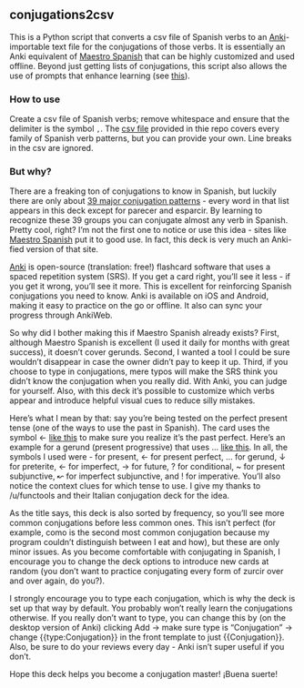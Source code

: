 ## conjugations2csv

This is a Python script that converts a csv file of Spanish verbs to an [Anki](https://apps.ankiweb.net/)-importable text file for the conjugations of those verbs. It is essentially an Anki equivalent of [Maestro Spanish](https://maestrospanish.com/) that can be highly customized and used offline. Beyond just getting lists of conjugations, this script also allows the use of prompts that enhance learning (see [this](#but-why)).

### How to use

Create a csv file of Spanish verbs; remove whitespace and ensure that the delimiter is the symbol `,`. The [csv file](https://github.com/dtwil/conjugations2csv/blob/master/spa_verb_groups.csv) provided in thie repo covers every family of Spanish verb patterns, but you can provide your own. Line breaks in the csv are ignored.

### But why?

There are a freaking ton of conjugations to know in Spanish, but luckily there are only about [39 major conjugation patterns](https://www.hackettpublishing.com/spanish-grammar/VERBFORMS/verbsystem-list.htm#reg) - every word in that list appears in this deck except for parecer and esparcir. By learning to recognize these 39 groups you can conjugate almost any verb in Spanish. Pretty cool, right? I’m not the first one to notice or use this idea - sites like [Maestro Spanish](https://maestrospanish.com/) put it to good use. In fact, this deck is very much an Anki-fied version of that site.

[Anki](https://apps.ankiweb.net/) is open-source (translation: free!) flashcard software that uses a spaced repetition system (SRS). If you get a card right, you’ll see it less - if you get it wrong, you’ll see it more. This is excellent for reinforcing Spanish conjugations you need to know. Anki is available on iOS and Android, making it easy to practice on the go or offline. It also can sync your progress through AnkiWeb.

So why did I bother making this if Maestro Spanish already exists? First, although Maestro Spanish is excellent (I used it daily for months with great success), it doesn’t cover gerunds. Second, I wanted a tool I could be sure wouldn’t disappear in case the owner didn’t pay to keep it up. Third, if you choose to type in conjugations, mere typos will make the SRS think you didn’t know the conjugation when you really did. With Anki, you can judge for yourself. Also, with this deck it’s possible to customize which verbs appear and introduce helpful visual cues to reduce silly mistakes.

Here’s what I mean by that: say you’re being tested on the perfect present tense (one of the ways to use the past in Spanish). The card uses the symbol <- [like this](https://i.imgur.com/E6BMpqY.png) to make sure you realize it’s the past perfect. Here’s an example for a gerund (present progressive) that uses ... [like this](https://i.imgur.com/pXsGR8S.png). In all, the symbols I used were - for present, <- for present perfect, … for gerund, ↓ for preterite, ← for imperfect, → for future, ? for conditional, ~ for present subjunctive, ↜ for imperfect subjunctive, and ! for imperative. You’ll also notice the context clues for which tense to use. I give my thanks to /u/functools and their Italian conjugation deck for the idea.


As the title says, this deck is also sorted by frequency, so you’ll see more common conjugations before less common ones. This isn’t perfect (for example, como is the second most common conjugation because my program couldn’t distinguish between I eat and how), but these are only minor issues. As you become comfortable with conjugating in Spanish, I encourage you to change the deck options to introduce new cards at random (you don’t want to practice conjugating every form of zurcir over and over again, do you?).

I strongly encourage you to type each conjugation, which is why the deck is set up that way by default. You probably won’t really learn the conjugations otherwise. If you really don’t want to type, you can change this by (on the desktop version of Anki) clicking Add -> make sure type is “Conjugation” -> change {{type:Conjugation}} in the front template to just {{Conjugation}}. Also, be sure to do your reviews every day - Anki isn’t super useful if you don’t. 

Hope this deck helps you become a conjugation master! ¡Buena suerte!
